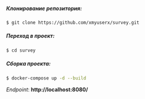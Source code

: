 ##### Клонирование репозитория:

```bash
$ git clone https://github.com/xmyuserx/survey.git
```

##### Переход в проект:
```bash
$ cd survey
```

##### Сборка проекта:
```bash
$ docker-compose up -d --build
```

*Endpoint*: __http://localhost:8080/__



